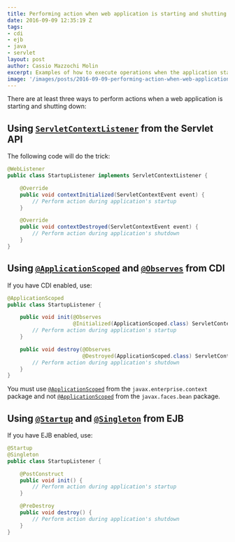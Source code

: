 ```yaml
---
title: Performing action when web application is starting and shutting down
date: 2016-09-09 12:35:19 Z
tags:
- cdi
- ejb
- java
- servlet
layout: post
author: Cassio Mazzochi Molin
excerpt: Examples of how to execute operations when the application starts up or shuts down using Servlets, CDI and EJB.
image: '/images/posts/2016-09-09-performing-action-when-web-application-is-starting-and-shutting-down/cover.jpg'
---
```


There are at least three ways to perform actions when a web application is starting and shutting down:

## Using [`ServletContextListener`][1] from the Servlet API

The following code will do the trick:

```java
@WebListener
public class StartupListener implements ServletContextListener {

    @Override
    public void contextInitialized(ServletContextEvent event) {
        // Perform action during application's startup
    }

    @Override
    public void contextDestroyed(ServletContextEvent event) {
        // Perform action during application's shutdown
    }
}
```

## Using [`@ApplicationScoped`][2] and [`@Observes`][3] from CDI

If you have CDI enabled, use:

```java
@ApplicationScoped
public class StartupListener {

    public void init(@Observes
                     @Initialized(ApplicationScoped.class) ServletContext context) {
        // Perform action during application's startup
    }

    public void destroy(@Observes
                        @Destroyed(ApplicationScoped.class) ServletContext context) {
        // Perform action during application's shutdown
    }
}
```

You must use [`@ApplicationScoped`][2] from the `javax.enterprise.context` package and not [`@ApplicationScoped`][4] from the `javax.faces.bean` package.

## Using [`@Startup`][5] and [`@Singleton`][6] from EJB

If you have EJB enabled, use:

```java
@Startup
@Singleton
public class StartupListener {

    @PostConstruct
    public void init() {
        // Perform action during application's startup
    }

    @PreDestroy
    public void destroy() {
        // Perform action during application's shutdown
    }
}
```

[1]: https://docs.oracle.com/javaee/7/api/javax/servlet/ServletContextListener.html
[2]: http://docs.oracle.com/javaee/7/api/javax/enterprise/context/ApplicationScoped.html
[3]: http://docs.oracle.com/javaee/7/api/javax/enterprise/event/Observes.html
[4]: http://docs.oracle.com/javaee/7/api/javax/faces/bean/ApplicationScoped.html
[5]: http://docs.oracle.com/javaee/7/api/javax/ejb/Startup.html
[6]: http://docs.oracle.com/javaee/7/api/javax/ejb/Singleton.html
